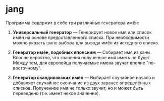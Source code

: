 jang
==========

Программа содержит в себе три различных генератора имён:

1. **Универсальный генератор** —
Генерирует новое имя или список имён на основе предоставленного списка.
При необходимости можно указать шанс выбора для вывода имён из исходного списка.

2. **Генератор имён, подобных японским** —
Собирает имя из каны. Вполне вероятно, что значения полученное имя иметь не будет.
Между тем, для европейца получаемые имена звучат вполне "по-восточному".

3. **Генератор скандинавских имён** —
Выбирает случайное начало и добавляет случайное окончание из двух заранее определённых списков.
Полученное имя не только звучит, но и может быть переведено (т.е. имеет некое значение).  

